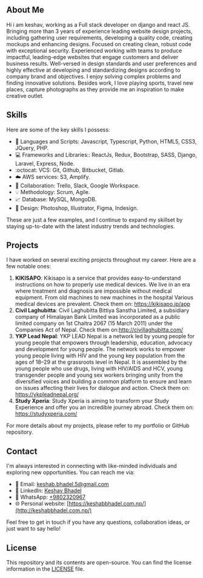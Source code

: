 ## About Me

Hi i am keshav, working as a Full stack developer on django and react JS. Bringing more than 3 years of experience leading website design projects, including gathering user requirements, developing a quality code, creating mockups and enhancing designs. Focused on creating clean, robust code with exceptional security. Experienced working with teams to produce impactful, leading-edge websites that engage customers and deliver business results. Well-versed in design standards and user preferences and highly effective at developing and standardizing designs according to company brand and objectives. I enjoy solving complex problems and finding innovative solutions. Besides work, I love playing sports, travel new places, capture photographs as they provide me an inspiration to make creative outlet.

## Skills

Here are some of the key skills I possess:

- :rocket: Languages and Scripts: Javascript, Typescript, Python, HTML5, CSS3, JQuery, PHP.
- :computer: Frameworks and Libraries:: ReactJs, Redux, Bootstrap, SASS, Django, Laravel, Express, Node.
- :octocat: VCS: Git, Github, Bitbucket, Gitlab.
- :cloud: AWS services: S3, Amplify.
- :busts_in_silhouette: Collaboration: Trello, Slack, Google Workspace.
- :bulb: Methodology: Scrum, Agile.
- :chart_with_upwards_trend: Database: MySQL, MongoDB.
- :art: Design: Photoshop, Illustrator, Figma, Indesign.

These are just a few examples, and I continue to expand my skillset by staying up-to-date with the latest industry trends and technologies.

## Projects

I have worked on several exciting projects throughout my career. Here are a few notable ones:

1. **KIKISAPO**: Kikisapo is a service that provides easy-to-understand instructions on how to properly use medical devices. We live in an era where treatment and diagnosis are impossible without medical equipment. From old machines to new machines in the hospital Various medical devices are prevalent. Check them on: https://kikisapo.jp/app
2. **Civil Laghubitta**: Civil Laghubitta Bittiya Sanstha Limited, a subsidiary company of Himalayan Bank Limited was incorporated as a public limited company on 1st Chaitra 2067 (15 March 2011) under the Companies Act of Nepal. Check them on:http://civillaghubitta.com/
3. **YKP Lead Nepal**: YKP LEAD Nepal is a network led by young people for young people that empowers through leadership, education, advocacy and development for young people. The network works to empower young people living with HIV and the young key population from the ages of 18–29 at the grassroots level in Nepal. It is assembled by the young people who use drugs, living with HIV/AIDS and HCV, young transgender people and young sex workers bringing unity from the diversified voices and building a common platform to ensure and learn on issues affecting their lives for dialogue and action. Check them on: https://ykpleadnepal.org/
4. **Study Xperia**: Study Xperia is aiming to transform your Study Experience and offer you an incredible journey abroad. Check them on: https://studyxperia.com/

For more details about my projects, please refer to my portfolio or GitHub repository.

## Contact

I'm always interested in connecting with like-minded individuals and exploring new opportunities. You can reach me via:

- :email: Email: [keshab.bhadel.5@gmail.com](mailto:keshab.bhadel.5@gmail.com)
- :briefcase: LinkedIn: [Keshav Bhadel](https://www.linkedin.com/in/keshav-bhadel-a36176137/)
- :iphone: WhatsApp: [+9802320967](https://wa.me/9802320967)
- :globe_with_meridians: Personal website: [https://keshabbhadel.com.np/](http://keshabbhadel.com.np/)

Feel free to get in touch if you have any questions, collaboration ideas, or just want to say hello!

## License

This repository and its contents are open-source. You can find the license information in the [LICENSE](LICENSE) file.
